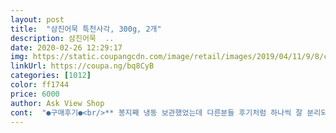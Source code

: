 ```yaml
---
layout: post 
title:  "삼진어묵 특천사각, 300g, 2개" 
description: 삼진어묵  ..
date: 2020-02-26 12:29:17 
img: https://static.coupangcdn.com/image/retail/images/2019/04/11/9/8/c040d831-e9b7-4a73-b91d-a330ca03cbe6.jpg 
linkUrl: https://coupa.ng/bq8CyB 
categories: [1012] 
color: ff1744 
price: 6000 
author: Ask View Shop 
cont:  "●구매후기●<br/>** 봉지째 냉동 보관했었는데 다른분들 후기처럼 하나씩 잘 분리되네요.<br/>~~^^<br/>3장은 얇게썰어 비상용 밑반찬으로 어묵볶음했어요.<br/><br/>6장씩 2봉지로 나눠서 포장되어있는데<br/>● 구매가 : 6000원<br/>● 배송일 : 2020년 2월 26일<br/>.<br/> ★양이 꽤많아요.<br/> 한봉지당 6장 들어있구요.<br/><br/>.<br/> ★양이많아서 3장은 어묵국 끊이구요,<br/>.<br/> ★평소 비위가 약해서 일반오뎅은 잘 못먹는입맛이예요.<br/><br/>가격만 개인부담없으시다면<br/>간혹 비린맛이 느껴지거든요.<br/><br/>굵기는 얇은편이예요.<br/> 그래서 엄~청 쫄깃하네요.<br/><br/>그 중 제가 제일 자주하는 조리는<br/>그만큼 신선하다는 얘기겠죠?<br/>기름기가 있기때문에 얼더라도 분리되어 얼기때문에<br/>나머지 한봉지는 소분해서 냉동실에넣었어요.<br/><br/>냉동실에 넣고 드시면 버리는것없이<br/>냉동하면 어묵끼리 붙어서 불편하지않겠나하시겠지만<br/>도착한날 3/18 기준으로부터 4일후 3/21까지네요.<br/><br/>떡볶이에 넣어먹거나 어묵탕 한번 더끓여야겠어요.<br/><br/>마트만큼 가성비 좋네요.<br/><br/>먹기도 이용하기도 보관하기도<br/>먹다보면 유통기한이 될때가 있는데<br/>모두 걱정이없고 불편하지않다보니까<br/>반찬용 사각어묵은 첫구매입니다.<br/><br/>볶음밥,어묵잡채,어묵볶음,어묵탕,어묵국수.<br/><br/>부드러워서 즐겨먹게 됩니다.<br/><br/>삼진어묵 구매심이네요.<br/><br/>삼진어묵 식감도 탱글탱글하고 신선해서 자주먹네요.<br/><br/>삼진어묵 제품은 이전에 먹어봤던것 같은데 이 제품은 첫구매 했어요 .<br/><br/>삼진어묵으로 먹는 이유는<br/>삼진어묵은 간식으로만 먹었어요.<br/> 떡말이 맛살말이 등등<br/>삼진어묵은 조리법이 어마하게 다양합니다.<br/><br/>삼진은 최대한 곱게 갈아서 전혀 느낄 수 없고<br/>생길때가 있는데 그런점이 싫고,<br/>성인 3<br/> -4인용 국거리랑 반찬거리예요.<br/><br/>씹다보면 질겅질겅 흙 씹는것같은 식감이<br/>아이들이 떡볶이킬러라 요긴하게 잘 사용할것 같아요.<br/><br/>아이들이 진짜 잘먹네요.<br/> 쫄깃하대요.<br/><br/>양이 꽤많습니다.<br/><br/>양이 많지는 않아요.<br/><br/>어묵 종류 많지만 그중에 삼진상품으로 먹는데<br/>어묵들중에 브랜드로 유명한것들도 많지만<br/>어묵볶음에도 괜찮고 콩나물.<br/>김치 어묵국에도 잘 어울릴것 같아요.<br/><br/>어묵볶음전에 맛봤는데 고소하고 간도 잘 맛네요.<br/><br/>역시 삼진어묵입니다.<br/><br/>오랜만에 어묵볶음을 해봤는데 아이가 맛나다고 밥 한끼 뚝딱해서 기분이 좋습니다.<br/>.<br/>ㅎㅎ<br/>요긴하게 김치 어묵국 끓여 먹었습니다.<br/><br/>요즘 주문건이 많아서 픔절상품이 많네요.<br/><br/>위 5가지로 해먹습니다.<br/><br/>유통기한안에 다 못먹을것 같아서 나머지 한봉은 냉동보관하려고 해요.<br/><br/>유통기한은<br/>이 삼진어묵상품을 추천드려요.<br/><br/>이 어묵은 전혀 비린맛이없어요!<br/>재구매의사있어요~<br/>쟁여둘만큼 꾸준히 주문하게 됩니다.<br/><br/>저는 이정도 얇기의 어묵을 좋아해서 맘에 들어요.<br/><br/>전부 드실 수 있고,<br/>전혀 사용하기 힘들지않습니다.<br/><br/>제가 어묵비린맛을 싫어하는 편인데 이제품은 그 부분에서 마음에 들어요.<br/><br/>조금씩 천천히 드시는 분들은<br/>조리가 가능합니다.<br/><br/>좋아해서 자주먹고 잘 먹다보면<br/>쿠팡에서 구입한 후 줄곧 구입중입니다.<br/><br/>크기도 성인여자손바닥만큼 큼직해요.<br/><br/>필요할때 꺼내서 흐르는 물에 한번 씻어주면<br/>하지만 믿고씹는 식감으로 포기않되는<br/>한팩에 6장씩 들어있어요.<br/><br/>" 
---
```

